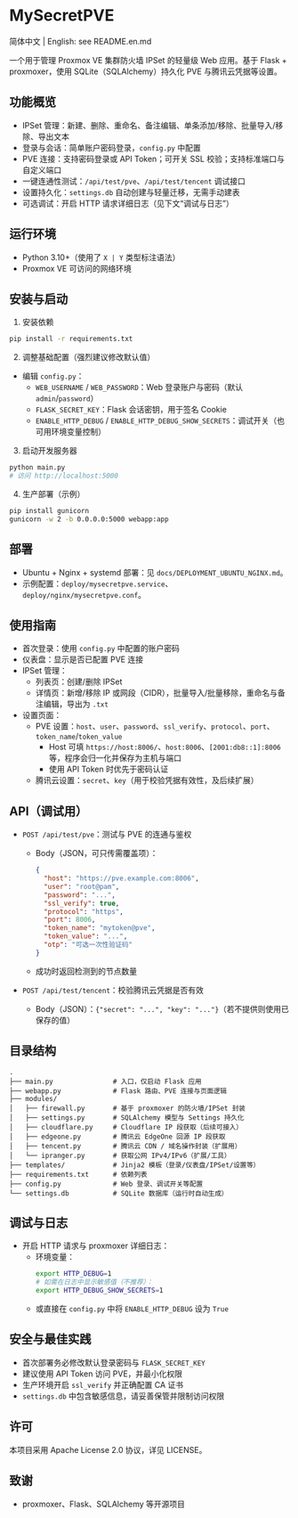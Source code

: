 # MySecretPVE

简体中文 | English: see README.en.md

一个用于管理 Proxmox VE 集群防火墙 IPSet 的轻量级 Web 应用。基于 Flask + proxmoxer，使用 SQLite（SQLAlchemy）持久化 PVE 与腾讯云凭据等设置。

## 功能概览

- IPSet 管理：新建、删除、重命名、备注编辑、单条添加/移除、批量导入/移除、导出文本
- 登录与会话：简单账户密码登录，`config.py` 中配置
- PVE 连接：支持密码登录或 API Token；可开关 SSL 校验；支持标准端口与自定义端口
- 一键连通性测试：`/api/test/pve`、`/api/test/tencent` 调试接口
- 设置持久化：`settings.db` 自动创建与轻量迁移，无需手动建表
- 可选调试：开启 HTTP 请求详细日志（见下文“调试与日志”）

## 运行环境

- Python 3.10+（使用了 `X | Y` 类型标注语法）
- Proxmox VE 可访问的网络环境

## 安装与启动

1) 安装依赖

```bash
pip install -r requirements.txt
```

2) 调整基础配置（强烈建议修改默认值）

- 编辑 `config.py`：
  - `WEB_USERNAME` / `WEB_PASSWORD`：Web 登录账户与密码（默认 `admin`/`password`）
  - `FLASK_SECRET_KEY`：Flask 会话密钥，用于签名 Cookie
  - `ENABLE_HTTP_DEBUG` / `ENABLE_HTTP_DEBUG_SHOW_SECRETS`：调试开关（也可用环境变量控制）

3) 启动开发服务器

```bash
python main.py
# 访问 http://localhost:5000
```

4) 生产部署（示例）

```bash
pip install gunicorn
gunicorn -w 2 -b 0.0.0.0:5000 webapp:app
```

## 部署

- Ubuntu + Nginx + systemd 部署：见 `docs/DEPLOYMENT_UBUNTU_NGINX.md`。
- 示例配置：`deploy/mysecretpve.service`、`deploy/nginx/mysecretpve.conf`。

## 使用指南

- 首次登录：使用 `config.py` 中配置的账户密码
- 仪表盘：显示是否已配置 PVE 连接
- IPSet 管理：
  - 列表页：创建/删除 IPSet
  - 详情页：新增/移除 IP 或网段（CIDR），批量导入/批量移除，重命名与备注编辑，导出为 `.txt`
- 设置页面：
  - PVE 设置：`host`、`user`、`password`、`ssl_verify`、`protocol`、`port`、`token_name`/`token_value`
    - Host 可填 `https://host:8006/`、`host:8006`、`[2001:db8::1]:8006` 等，程序会归一化并保存为主机与端口
    - 使用 API Token 时优先于密码认证
  - 腾讯云设置：`secret`、`key`（用于校验凭据有效性，及后续扩展）

## API（调试用）

- `POST /api/test/pve`：测试与 PVE 的连通与鉴权
  - Body（JSON，可只传需覆盖项）：
    ```json
    {
      "host": "https://pve.example.com:8006",
      "user": "root@pam",
      "password": "...",
      "ssl_verify": true,
      "protocol": "https",
      "port": 8006,
      "token_name": "mytoken@pve",
      "token_value": "...",
      "otp": "可选一次性验证码"
    }
    ```
  - 成功时返回检测到的节点数量

- `POST /api/test/tencent`：校验腾讯云凭据是否有效
  - Body（JSON）：`{"secret": "...", "key": "..."}`（若不提供则使用已保存的值）

## 目录结构

```
.
├── main.py               # 入口，仅启动 Flask 应用
├── webapp.py             # Flask 路由、PVE 连接与页面逻辑
├── modules/
│   ├── firewall.py       # 基于 proxmoxer 的防火墙/IPSet 封装
│   ├── settings.py       # SQLAlchemy 模型与 Settings 持久化
│   ├── cloudflare.py     # Cloudflare IP 段获取（后续可接入）
│   ├── edgeone.py        # 腾讯云 EdgeOne 回源 IP 段获取
│   ├── tencent.py        # 腾讯云 CDN / 域名操作封装（扩展用）
│   └── ipranger.py       # 获取公网 IPv4/IPv6（扩展/工具）
├── templates/            # Jinja2 模板（登录/仪表盘/IPSet/设置等）
├── requirements.txt      # 依赖列表
├── config.py             # Web 登录、调试开关等配置
└── settings.db           # SQLite 数据库（运行时自动生成）
```

## 调试与日志

- 开启 HTTP 请求与 proxmoxer 详细日志：
  - 环境变量：
    ```bash
    export HTTP_DEBUG=1
    # 如需在日志中显示敏感值（不推荐）：
    export HTTP_DEBUG_SHOW_SECRETS=1
    ```
  - 或直接在 `config.py` 中将 `ENABLE_HTTP_DEBUG` 设为 `True`

## 安全与最佳实践

- 首次部署务必修改默认登录密码与 `FLASK_SECRET_KEY`
- 建议使用 API Token 访问 PVE，并最小化权限
- 生产环境开启 `ssl_verify` 并正确配置 CA 证书
- `settings.db` 中包含敏感信息，请妥善保管并限制访问权限

## 许可

本项目采用 Apache License 2.0 协议，详见 LICENSE。

## 致谢

- proxmoxer、Flask、SQLAlchemy 等开源项目
